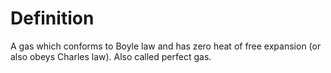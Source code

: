 # Definition

A gas which conforms to Boyle law and has zero heat of free expansion
(or also obeys Charles law). Also called perfect gas.
